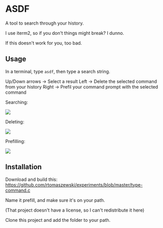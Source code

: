 # ASDF

A tool to search through your history.

I use iterm2, so if you don't things might break? I dunno.

If this doesn't work for you, too bad.

Usage
-----

In a terminal, type `asdf`, then type a search string.

Up/Down arrows -> Select a result
Left           -> Delete the selected command from your history
Right          -> Prefil your command prompt with the selected command

Searching:

![](http://g.recordit.co/7I3Tu3KjYJ.gif)

Deleting:

![](http://g.recordit.co/cw6GkdqNsU.gif)

Prefilling:

![](http://g.recordit.co/6s61L84C3w.gif)

Installation
------------

Download and build this: https://github.com/rtomaszewski/experiments/blob/master/type-command.c

Name it prefill, and make sure it's on your path.

(That project doesn't have a license, so I can't redistribute it here)

Clone this project and add the folder to your path.
